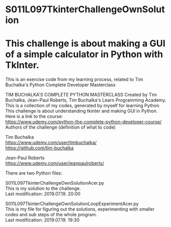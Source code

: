 # S011L097TkinterChallengeOwnSolution
# This challenge is about making a GUI of a simple calculator in Python with TkInter. 
This is an exercise code from my learning process, related to Tim Buchalka's Python Complete Developer Masterclass<br/>

TIM BUCHALKA'S COMPLETE PYTHON MASTERCLASS Created by Tim Buchalka, Jean-Paul Roberts,
Tim Buchalka's Learn Programming Academy.
This is a collection of my codes, generated by myself for learning Python
This challenge is about understanding tkinter and making GUI in Python.
Here is a link to the course: <br/>
https://www.udemy.com/python-the-complete-python-developer-course/ <br/>
Authors of the challenge (definition of what to code)

Tim Buchalka<br/>
https://www.udemy.com/user/timbuchalka/<br/>
https://github.com/tim-buchalka<br/>

Jean-Paul Roberts<br/>
https://www.udemy.com/user/jeanpaulroberts/<br/>


There are two Python files:

S011L097TkinterChallengeOwnSolutionAcer.py <br/>
This is my solution to the challenge.<br/>
Last modification: 2019.07.19. 20:00<br/>
 
S011L097TkinterChallengeOwnSolutionLoopExperimentAcer.py<br/>
This is my file for figuring out the solutions, experimenting with smaller codes and sub steps of the whole program.<br/>
Last modification: 2019.07.19. 19:30<br/>
  
 
